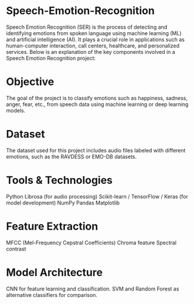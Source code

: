 # Speech-Emotion-Recognition

Speech Emotion Recognition (SER) is the process of detecting and identifying emotions from spoken language using machine learning (ML) and artificial intelligence (AI). It plays a crucial role in applications such as human-computer interaction, call centers, healthcare, and personalized services. Below is an explanation of the key components involved in a Speech Emotion Recognition project:

# Objective
   
The goal of the project is to classify emotions such as happiness, sadness, anger, fear, etc., from speech data using machine learning or deep learning models.

# Dataset

The dataset used for this project includes audio files labeled with different emotions, such as the RAVDESS or EMO-DB datasets.

# Tools & Technologies

Python
Librosa (for audio processing)
Scikit-learn / TensorFlow / Keras (for model development)
NumPy
Pandas
Matplotlib

# Feature Extraction

MFCC (Mel-Frequency Cepstral Coefficients)
Chroma feature
Spectral contrast

# Model Architecture

CNN for feature learning and classification.
SVM and Random Forest as alternative classifiers for comparison.
